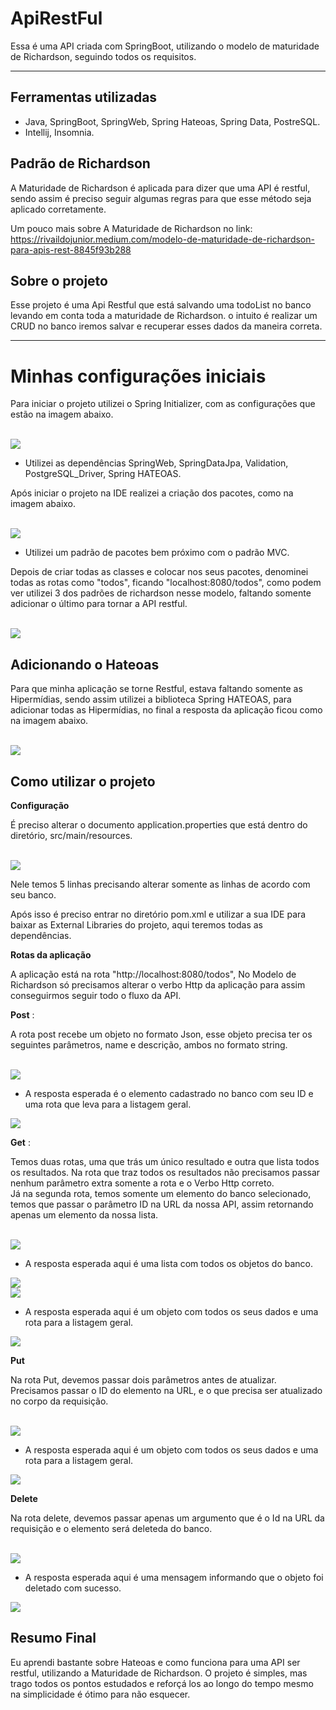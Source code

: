 # ApiRestFul 

Essa é uma API criada com SpringBoot, utilizando o modelo de maturidade de Richardson, seguindo todos os requisitos.

****

## Ferramentas utilizadas
- Java, SpringBoot, SpringWeb, Spring Hateoas, Spring Data, PostreSQL. 
- Intellij, Insomnia.

## Padrão de Richardson
A Maturidade de Richardson é aplicada para dizer que uma API é restful, sendo assim é preciso seguir algumas regras
para que esse método seja aplicado corretamente.

Um pouco mais sobre A Maturidade de Richardson no link: https://rivaildojunior.medium.com/modelo-de-maturidade-de-richardson-para-apis-rest-8845f93b288

## Sobre o projeto

Esse projeto é uma Api Restful que está salvando uma todoList no banco levando em conta toda a maturidade de Richardson. o intuito é realizar um CRUD no banco iremos salvar e recuperar esses dados da maneira correta.
****

# Minhas configurações iniciais

Para iniciar o projeto utilizei o Spring Initializer, com as configurações que estão na imagem abaixo.

<br/>
<img src="./ExternalPhotos/projeto.png" >

- Utilizei as dependências SpringWeb, SpringDataJpa, Validation, PostgreSQL_Driver, Spring HATEOAS.


Após iniciar o projeto na IDE realizei a criação dos pacotes, como na imagem abaixo.

<br/>
<img src="./ExternalPhotos/PastasDoProjeto.png">

- Utilizei um padrão de pacotes bem próximo com o padrão MVC.

Depois de criar todas as classes e colocar nos seus pacotes, denominei todas as rotas como "todos", ficando "localhost:8080/todos", como podem ver utilizei 3 dos padrões de richardson nesse modelo, faltando somente adicionar o último para tornar a API restful.

<br/>
<img src="./ExternalPhotos/RotaGet.png" >

## Adicionando o Hateoas

Para que minha aplicação se torne Restful, estava faltando somente as Hipermídias, sendo assim utilizei a biblioteca Spring HATEOAS, para adicionar todas as Hipermídias, no final a resposta da aplicação ficou como na imagem abaixo.

<br/>
<img src="./ExternalPhotos/respostaGet.png" >

## Como utilizar o projeto

**Configuração**

É preciso alterar o documento application.properties que está dentro do diretório, src/main/resources.

<br/>
<img src="./ExternalPhotos/aplicationProperties.png">
<br/>

Nele temos 5 linhas precisando alterar somente as linhas de acordo com seu banco.

Após isso é preciso entrar no diretório pom.xml e utilizar a sua IDE para baixar as External Libraries do projeto, aqui teremos todas as dependências.

**Rotas da aplicação**

A aplicação está na rota "http://localhost:8080/todos",  No Modelo de Richardson só precisamos alterar o verbo Http da aplicação para assim conseguirmos seguir todo o fluxo da API.

**Post** :

A rota post recebe um objeto no formato Json, esse objeto precisa ter os seguintes parâmetros, name e descrição, ambos no formato string.

<br/>
<img src="./ExternalPhotos/postRotaObj.png">

- A resposta esperada é o elemento cadastrado no banco com seu ID e uma rota que leva para a listagem geral.

<img src="./ExternalPhotos/postRes.png">

**Get** :

Temos duas rotas, uma que trás um único resultado e outra que lista todos os resultados. Na rota que traz todos os resultados não precisamos passar nenhum parâmetro extra somente a rota e o Verbo Http correto.<br/>
Já na segunda rota, temos somente um elemento do banco selecionado, temos que passar o parâmetro ID na URL da nossa API, assim retornando apenas um elemento da nossa lista.

<br/>
<img src="./ExternalPhotos/getTodos.png">
<br/>

- A resposta esperada aqui é uma lista com todos os objetos do banco.

<img src="./ExternalPhotos/listAllRes.png" >

<br/>

<img src="./ExternalPhotos/getId.png">
<br/>

- A resposta esperada aqui é um objeto com todos os seus dados e uma rota para a listagem geral.

<img src="./ExternalPhotos/listOneItem.png" >

**Put**

Na rota Put, devemos passar dois parâmetros antes de atualizar. Precisamos passar o ID do elemento na URL, e o que precisa ser atualizado no corpo da requisição.

<br/>
<img src="./ExternalPhotos/put.png" >

- A resposta esperada aqui é um objeto com todos os seus dados e uma rota para a listagem geral.

<img src="./ExternalPhotos/putRes.png" >

**Delete**

Na rota delete, devemos passar apenas um argumento que é o Id na URL da requisição e o elemento será deleteda do banco.

<br/>
<img src="./ExternalPhotos/delete.png"/>

- A resposta esperada aqui é uma mensagem informando que o objeto foi deletado com sucesso.

<img src="./ExternalPhotos/deleteRes.png" >

## Resumo Final

Eu aprendi bastante sobre Hateoas e como funciona para uma API ser restful, utilizando a Maturidade de Richardson. O projeto é simples, mas trago todos os pontos estudados e reforçá los ao longo do tempo mesmo na simplicidade é ótimo para não esquecer. 
